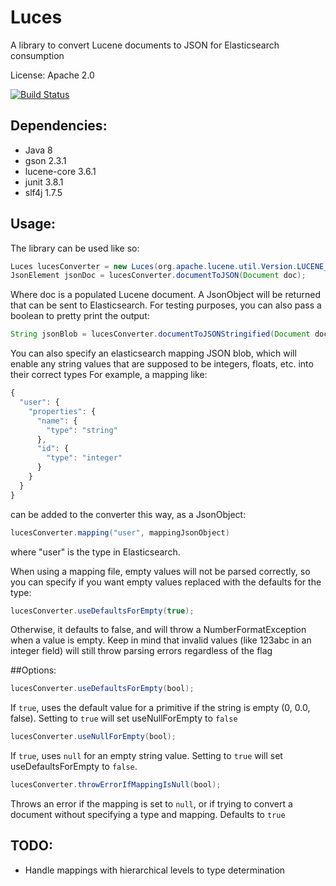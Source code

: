 Luces
============

A library to convert Lucene documents to JSON for Elasticsearch consumption

License: Apache 2.0

[![Build Status](https://travis-ci.org/lithiumtech/luces.svg?branch=development)](https://travis-ci.org/lithiumtech/luces)

Dependencies:
------------
* Java 8
* gson 2.3.1
* lucene-core 3.6.1
* junit 3.8.1
* slf4j 1.7.5

Usage:
------------
The library can be used like so:

```java
Luces lucesConverter = new Luces(org.apache.lucene.util.Version.LUCENE_36)
JsonElement jsonDoc = lucesConverter.documentToJSON(Document doc);
```
Where doc is a populated Lucene document. A JsonObject will be returned that can be sent to Elasticsearch.
For testing purposes, you can also pass a boolean to pretty print the output:

```java
String jsonBlob = lucesConverter.documentToJSONStringified(Document doc, true);
```

You can also specify an elasticsearch mapping JSON blob, which will enable any string values that are supposed to be integers, floats, etc. into their correct types
For example, a mapping like:
```javascript
{
  "user": {
    "properties": {
      "name": {
        "type": "string"
      },
      "id": {
        "type": "integer"
      }
    }
  }
}
```
can be added to the converter this way, as a JsonObject:

```java
lucesConverter.mapping("user", mappingJsonObject)
```
where "user" is the type in Elasticsearch.

When using a mapping file, empty values will not be parsed correctly, so you can specify if you want empty values replaced with the defaults for the type:
```java
lucesConverter.useDefaultsForEmpty(true);
```

Otherwise, it defaults to false, and will throw a NumberFormatException when a value is empty. Keep in mind that invalid values (like 123abc in an integer field) will still throw parsing errors regardless of the flag

##Options:
```java
lucesConverter.useDefaultsForEmpty(bool);
```
If `true`, uses the default value for a primitive if the string is empty (0, 0.0, false). Setting to `true` will set useNullForEmpty to `false`

```java
lucesConverter.useNullForEmpty(bool);
```
If `true`, uses `null` for an empty string value. Setting to `true` will set useDefaultsForEmpty to `false`.

```java
lucesConverter.throwErrorIfMappingIsNull(bool);
```
Throws an error if the mapping is set to `null`, or if trying to convert a document without specifying a type and mapping. Defaults to `true`

TODO:
------------
* Handle mappings with hierarchical levels to type determination
